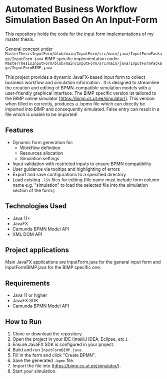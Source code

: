 # Automated Business Workflow Simulation Based On An Input-Form
This repository holds the code for the input form implementations of my master thesis.

General concept under `MasterThesisInputForm/blob/main/InputForm/src/main/java/InputFormPackage/InputForm.java`
BIMP specific implementation under `MasterThesisInputForm/blob/main/InputForm/src/main/java/InputFormPackage/InputFormBIMP.java`

This project provides a dynamic JavaFX-based input form to collect business workflow and simulation information . It is designed to streamline the creation and editing of BPMN-compatible simulation models with a user-friendly graphical interface. The BIMP specific version ist tailored to the BIMP online simulator [https://bimp.cs.ut.ee/simulator/]. This version when filled in correctly, produces a .bpmn file which can directly be imported into BIMP and consequently simulated. False entry can result in a file which is unable to be imported!

## Features

- Dynamic form generation for:
  - Workflow definition
  - Resources allocation
  - Simulation settings
- Input validation with restricted inputs to ensure BPMN compatibility
- User guidance via tooltips and highlighting of errors
- Export and save configurations to a specified directory
- Load existing `.CSV` files for editing (file name must include form column name e.g. "simulation" to load the selected file into the simulation section of the form.)

## Technologies Used

- Java 11+
- JavaFX
- Camunda BPMN Model API
- XML DOM API

## Project applications
Main JavaFX applications are InputForm.java for the general input form and InputFormBIMP.java for the BIMP specific one.

## Requirements
- Java 11 or higher
- JavaFX SDK
- Camunda BPMN Model API

## How to Run
1. Clone or download the repository.
2. Open the project in your IDE (IntelliJ IDEA, Eclipse, etc.).
3. Ensure JavaFX SDK is configured in your project.
4. Build and run `InputFormBIMP.java`.
5. Fill in the form and click "Create BPMN".
6. Save the generated `.bpmn` file.
7. Import the file into (https://bimp.cs.ut.ee/simulator/).
8. Start your simulation.
